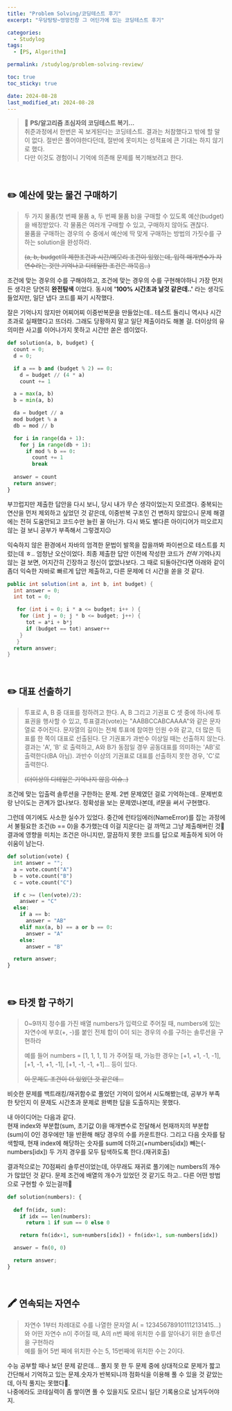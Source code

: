 ```yaml
---
title: "Problem Solving/코딩테스트 후기"
excerpt: "우당탕탕~엉망진창 그 어딘가에 있는 코딩테스트 후기"

categories:
  - Studylog
tags:
  - [PS, Algorithm]

permalink: /studylog/problem-solving-review/

toc: true
toc_sticky: true

date: 2024-08-28
last_modified_at: 2024-08-28
---
```


>🌱 __PS/알고리즘 초심자의 코딩테스트 복기...__ <br/>
> 취준과정에서 한번은 꼭 보게된다는 코딩테스트. 결과는 처참했다고 밖에 할 말이 없다. 절반은 풀어야한다던데, 절반에 못미치는 성적표에 큰 기대는 하지 않기로 했다. <br/>
> 다만 이것도 경험이니 기억에 의존해 문제를 복기해보려고 한다.

<br/>

✏️ 예산에 맞는 물건 구매하기
---------------------

> 두 가지 물품(첫 번째 물품 a, 두 번째 물품 b)을 구매할 수 있도록 예산(budget)을 배정받았다. 각 물품은 여러개 구매할 수 있고, 구매하지 않아도 괜찮다.<br/>
> 물품을 구매하는 경우의 수 중에서 예산에 딱 맞게 구매하는 방법의 가짓수를 구하는 solution을 완성하라.<br/>
> 
> ~~(a, b, budget의 제한조건과 시간/메모리 조건이 있었는데, 입력 매개변수가 자연수라는 것만 기억나고 디테일한 조건은 까묵음..)~~

조건에 맞는 경우의 수를 구해야하고, 조건에 맞는 경우의 수를 구현해야하니 가장 먼저 든 생각은 당연히 __완전탐색__ 이었다. 동시에 __'100% 시간초과 날것 같은데..'__ 라는 생각도 들었지만, 일단 냅다 코드를 짜기 시작했다. 


잘은 기억나지 않지만 어찌어찌 이중반복문을 만들었는데.. 테스트 돌리니 역시나 시간초과로 실패했다고 뜨더라. 그래도 당황하지 말고 일단 제출이라도 해볼 걸. 더이상의 유의미한 사고를 이어나가지 못하고 시간만 쏟은 셈이었다.

```python
def solution(a, b, budget) {
  count = 0;
  d = 0;

  if a == b and (budget % 2) == 0:
    d = budget // (4 * a)
    count += 1

  a = max(a, b)
  b = min(a, b)

  da = budget // a
  mod budget % a
  db = mod // b

  for i in range(da + 1):
    for j in range(db + 1):
      if mod % b == 0:
        count += 1
        break
  
  answer = count
  return answer; 
}
```

부끄럽지만 제출한 답안을 다시 보니, 당시 내가 무슨 생각이었는지 모르겠다. 중복되는 연산을 먼저 제외하고 싶었던 것 같은데, 이중반복 구조인 건 변하지 않았으니 문제 해결에는 전혀 도움안되고 코드수만 늘린 꼴 아닌가. 다시 봐도 별다른 아이디어가 떠오르지 않는 걸 보니 공부가 부족해서 그렇겠지😕 

익숙하지 않은 환경에서 자바의 엄격한 문법이 발목을 잡을까봐 파이썬으로 테스트를 치렀는데 ㅎ.. 엄청난 오산이었다. 최종 제출한 답안 이전에 작성한 코드가 *전혀* 기억나지 않는 걸 보면, 어지간히 긴장하고 정신이 없었나보다. 그 때로 되돌아간다면 아래와 같이 좀더 익숙한 자바로 빠르게 답안 제출하고, 다른 문제에 더 시간을 쏟을 것 같다. 

```java
public int solution(int a, int b, int budget) {
  int answer = 0;
  int tot = 0;

   for (int i = 0; i * a <= budget; i++ ) {
    for (int j = 0; j * b <= budget; j++) {
      tot = a*i + b*j
      if (budget == tot) answer++
    }
   }
  return answer; 
}
```

<br/>


✏️ 대표 선출하기
---------------------

> 투표로 A, B 중 대표를 정하려고 한다. A, B 그리고 기권표 C 셋 중에 하나에 투표권을 행사할 수 있고, 투표결과(vote)는 "AABBCCABCAAAA"와 같은 문자열로 주어진다. 문자열의 길이는 전체 투표에 참여한 인원 수와 같고, 더 많은 득표를 한 쪽이 대표로 선출된다. 단 기권표가 과반수 이상일 때는 선출하지 않는다. <br/>
> 결과는 'A', 'B' 로 출력하고, A와 B가 동점일 경우 공동대표를 의미하는 'AB'로 출력한다(BA 아님).
> 과반수 이상의 기권표로 대표를 선출하지 못한 경우, 'C'로 출력한다.<br/>
> 
>~~(더이상의 디테일은 기억나지 않음 이슈..)~~


조건에 맞는 입출력 솔루션을 구한하는 문제. 2번 문제였던 걸로 기억하는데.. 문제번호랑 난이도는 관계가 없나보다. 정확성을 보는 문제였나본데, if문을 써서 구현했다.


그런데 여기에도 사소한 실수가 있었다. 중간에 런타임에러(NameError)를 잡는 과정에서 불필요한 조건(b == 0)을 추가했는데 이걸 지운다는 걸 까먹고 그냥 제출해버린 것🥲 결과에 영향을 미치는 조건은 아니지만, 깔끔하지 못한 코드를 답으로 제출하게 되어 아쉬움이 남는다. 

```python
def solution(vote) {
  int answer = "";
  a = vote.count("A")
  b = vote.count("B")
  c = vote.count("C")

  if c >= (len(vote)/2):
    answer = "C"
  else: 
    if a == b:
      answer = "AB"
    elif max(a, b) == a or b == 0: 
      answer = "A"
    else:
      answer = "B"

  return answer; 
}
```

<br/>


✏️ 타겟 합 구하기
---------------------

> 0~9까지 정수를 가진 배열 numbers가 입력으로 주어질 때, numbers에 있는 자연수에 부호(+, -)를 붙인 전체 합이 0이 되는 경우의 수를 구하는 솔루션을 구현하라<br/>
> 
> 예를 들어  numbers = [1, 1, 1, 1] 가 주어질 때, 가능한 경우는 [+1, +1, -1, -1], [+1, -1, +1, -1], [+1, -1, -1, +1]... 등이 있다.<br/>
> 
> ~~이 문제도 조건이 더 있었던 것 같은데...~~

비슷한 문제를 백트래킹/재귀함수로 풀었던 기억이 있어서 시도해봤는데, 공부가 부족한 탓인지 이 문제도 시간초과 문제로 완벽한 답을 도출하지는 못했다. <br/>

내 아이디어는 다음과 같다. <br/>
현재 index와 부분합(sum, 초기값 0)을 매개변수로 전달해서 현재까지의 부분합(sum)이 0인 경우에만 1을 반환해 해당 경우의 수를 카운트한다. 그리고 다음 숫자를 탐색할때, 현재 index에 해당하는 숫자를 sum에 더하고(+numbers[idx]) 빼는(-numbers[idx]) 두 가지 경우를 모두 탐색하도록 한다.(재귀호출)

결과적으로는 70점짜리 솔루션이었는데, 아무래도 재귀로 풀기에는 numbers의 개수가 많았던 것 같다.  문제 조건에 배열의 개수가 있었던 것 같기도 하고.. 다른 어떤 방법으로 구현할 수 있는걸까🤔 

```python
def solution(numbers): {
  
  def fn(idx, sum):
    if idx == len(numbers):
      return 1 if sum == 0 else 0

    return fn(idx+1, sum+numbers[idx]) + fn(idx+1, sum-numbers[idx])

  answer = fn(0, 0)    

  return answer; 
}
```

<br/>

🖍 연속되는 자연수
---------------------

> 자연수 1부터 차례대로 수를 나열한 문자열 A( = 123456789101112131415...)와 어떤 자연수 n이 주어질 때, A의 n번 째에 위치한 수를 알아내기 위한 솔루션을 구현하라<br/>
> 예를 들어 5번 째에 위치한 수는 5, 15번째에 위치한 수는 2이다.


수능 공부할 때나 보던 문제 같은데... 풀지 못 한 두 문제 중에 상대적으로 문제가 짧고 간단해서 기억하고 있는 문제.숫자가 반복되니까 점화식을 이용해 풀 수 있을 것 같았는데, 아직 풀지는 못했다🫥.<br/>나중에라도 코테실력이 좀 쌓이면 풀 수 있을지도 모르니 일단 기록용으로 남겨두어야지.
